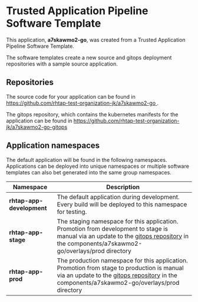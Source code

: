 # Trusted Application Pipeline Software Template

This application, **a7skawmo2-go**, was created from a Trusted Application Pipeline Software Template.

The software templates create a new source and gitops deployment repositories with a sample source application. 

## Repositories

The source code for your application can be found in [https://github.com/rhtap-test-organization-jk/a7skawmo2-go ](https://github.com/rhtap-test-organization-jk/a7skawmo2-go ).
 
The gitops repository, which contains the kubernetes manifests for the application can be found in 
[https://github.com/rhtap-test-organization-jk/a7skawmo2-go-gitops ](https://github.com/rhtap-test-organization-jk/a7skawmo2-go-gitops ) 

## Application namespaces 

The default application will be found in the following namespaces. Applications can be deployed into unique namespaces or multiple software templates can also bet generated into the same group namespaces.  

|  Namespace   |  Description   |  
| -------- | -------- |   
| **rhtap-app-development** | The default application during development. Every build will be deployed to this namespace for testing. | 
| **rhtap-app-stage** | The staging namespace for this application. Promotion from development to stage is manual via an update to the [gitops repository](https://github.com/rhtap-test-organization-jk/a7skawmo2-go-gitops ) in the components/a7skawmo2-go/overlays/prod directory |  
| **rhtap-app-prod** | The production namespace for this application. Promotion from stage to production is manual via an update to the [gitops repository](https://github.com/rhtap-test-organization-jk/a7skawmo2-go-gitops ) in the components/a7skawmo2-go/overlays/prod directory | 